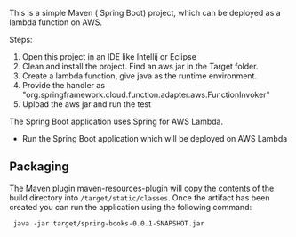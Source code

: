 This is a simple Maven ( Spring Boot) project, which can be deployed as a lambda function on AWS.

Steps:
1) Open this project in an IDE like Intellij or Eclipse
2) Clean and install the project. Find an aws jar in the Target folder.
3) Create a lambda function, give java as the runtime environment.
4) Provide the handler as "org.springframework.cloud.function.adapter.aws.FunctionInvoker"
5) Upload the aws jar and run the test


The Spring Boot application uses Spring for AWS Lambda.


- Run the Spring Boot application which will be deployed on AWS Lambda
## Packaging 

The Maven plugin maven-resources-plugin will copy the contents of the build directory into `/target/static/classes`. 
Once the artifact has been created you can run the application using the following command: 

` java -jar target/spring-books-0.0.1-SNAPSHOT.jar`

